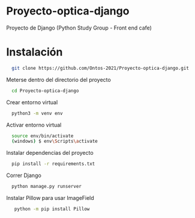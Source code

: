 # Proyecto-optica-django
Proyecto de Django (Python Study Group - Front end cafe)

# Instalación
```bash
  git clone https://github.com/Ontos-2021/Proyecto-optica-django.git
```

Meterse dentro del directorio del proyecto

```bash
  cd Proyecto-optica-django
```

Crear entorno virtual

```bash
  python3 -m venv env
```

Activar entorno virtual

```bash
  source env/bin/activate
  (windows) $ env\Scripts\activate 
```

Instalar dependencias del proyecto
```bash
  pip install -r requirements.txt
```

Correr Django

```bash
  python manage.py runserver
```

Instalar Pillow para usar ImageField
```bash
   python -m pip install Pillow
```